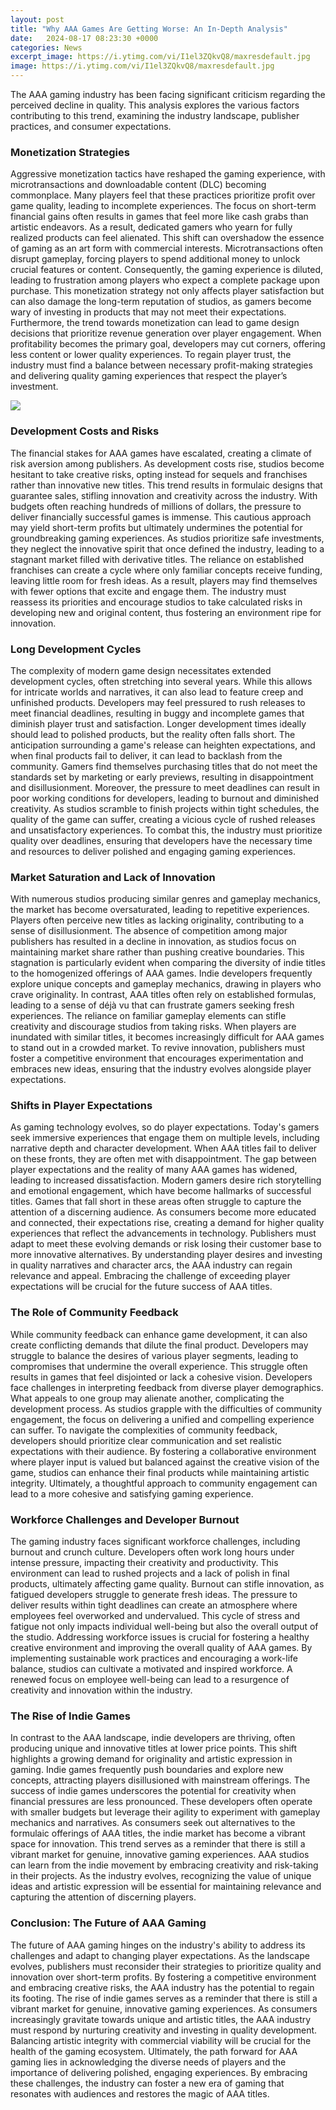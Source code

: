 ```yaml
---
layout: post
title: "Why AAA Games Are Getting Worse: An In-Depth Analysis"
date:   2024-08-17 08:23:30 +0000
categories: News
excerpt_image: https://i.ytimg.com/vi/I1el3ZQkvQ8/maxresdefault.jpg
image: https://i.ytimg.com/vi/I1el3ZQkvQ8/maxresdefault.jpg
---
```


The AAA gaming industry has been facing significant criticism regarding the perceived decline in quality. This analysis explores the various factors contributing to this trend, examining the industry landscape, publisher practices, and consumer expectations.
### Monetization Strategies
Aggressive monetization tactics have reshaped the gaming experience, with microtransactions and downloadable content (DLC) becoming commonplace. Many players feel that these practices prioritize profit over game quality, leading to incomplete experiences. The focus on short-term financial gains often results in games that feel more like cash grabs than artistic endeavors. As a result, dedicated gamers who yearn for fully realized products can feel alienated. 
This shift can overshadow the essence of gaming as an art form with commercial interests. Microtransactions often disrupt gameplay, forcing players to spend additional money to unlock crucial features or content. Consequently, the gaming experience is diluted, leading to frustration among players who expect a complete package upon purchase. This monetization strategy not only affects player satisfaction but can also damage the long-term reputation of studios, as gamers become wary of investing in products that may not meet their expectations.
Furthermore, the trend towards monetization can lead to game design decisions that prioritize revenue generation over player engagement. When profitability becomes the primary goal, developers may cut corners, offering less content or lower quality experiences. To regain player trust, the industry must find a balance between necessary profit-making strategies and delivering quality gaming experiences that respect the player’s investment.

![](https://i.ytimg.com/vi/I1el3ZQkvQ8/maxresdefault.jpg)
### Development Costs and Risks
The financial stakes for AAA games have escalated, creating a climate of risk aversion among publishers. As development costs rise, studios become hesitant to take creative risks, opting instead for sequels and franchises rather than innovative new titles. This trend results in formulaic designs that guarantee sales, stifling innovation and creativity across the industry.
With budgets often reaching hundreds of millions of dollars, the pressure to deliver financially successful games is immense. This cautious approach may yield short-term profits but ultimately undermines the potential for groundbreaking gaming experiences. As studios prioritize safe investments, they neglect the innovative spirit that once defined the industry, leading to a stagnant market filled with derivative titles.
The reliance on established franchises can create a cycle where only familiar concepts receive funding, leaving little room for fresh ideas. As a result, players may find themselves with fewer options that excite and engage them. The industry must reassess its priorities and encourage studios to take calculated risks in developing new and original content, thus fostering an environment ripe for innovation.
### Long Development Cycles
The complexity of modern game design necessitates extended development cycles, often stretching into several years. While this allows for intricate worlds and narratives, it can also lead to feature creep and unfinished products. Developers may feel pressured to rush releases to meet financial deadlines, resulting in buggy and incomplete games that diminish player trust and satisfaction.
Longer development times ideally should lead to polished products, but the reality often falls short. The anticipation surrounding a game's release can heighten expectations, and when final products fail to deliver, it can lead to backlash from the community. Gamers find themselves purchasing titles that do not meet the standards set by marketing or early previews, resulting in disappointment and disillusionment.
Moreover, the pressure to meet deadlines can result in poor working conditions for developers, leading to burnout and diminished creativity. As studios scramble to finish projects within tight schedules, the quality of the game can suffer, creating a vicious cycle of rushed releases and unsatisfactory experiences. To combat this, the industry must prioritize quality over deadlines, ensuring that developers have the necessary time and resources to deliver polished and engaging gaming experiences.
### Market Saturation and Lack of Innovation
With numerous studios producing similar genres and gameplay mechanics, the market has become oversaturated, leading to repetitive experiences. Players often perceive new titles as lacking originality, contributing to a sense of disillusionment. The absence of competition among major publishers has resulted in a decline in innovation, as studios focus on maintaining market share rather than pushing creative boundaries.
This stagnation is particularly evident when comparing the diversity of indie titles to the homogenized offerings of AAA games. Indie developers frequently explore unique concepts and gameplay mechanics, drawing in players who crave originality. In contrast, AAA titles often rely on established formulas, leading to a sense of déjà vu that can frustrate gamers seeking fresh experiences.
The reliance on familiar gameplay elements can stifle creativity and discourage studios from taking risks. When players are inundated with similar titles, it becomes increasingly difficult for AAA games to stand out in a crowded market. To revive innovation, publishers must foster a competitive environment that encourages experimentation and embraces new ideas, ensuring that the industry evolves alongside player expectations.
### Shifts in Player Expectations
As gaming technology evolves, so do player expectations. Today's gamers seek immersive experiences that engage them on multiple levels, including narrative depth and character development. When AAA titles fail to deliver on these fronts, they are often met with disappointment. The gap between player expectations and the reality of many AAA games has widened, leading to increased dissatisfaction.
Modern gamers desire rich storytelling and emotional engagement, which have become hallmarks of successful titles. Games that fall short in these areas often struggle to capture the attention of a discerning audience. As consumers become more educated and connected, their expectations rise, creating a demand for higher quality experiences that reflect the advancements in technology.
Publishers must adapt to meet these evolving demands or risk losing their customer base to more innovative alternatives. By understanding player desires and investing in quality narratives and character arcs, the AAA industry can regain relevance and appeal. Embracing the challenge of exceeding player expectations will be crucial for the future success of AAA titles.
### The Role of Community Feedback
While community feedback can enhance game development, it can also create conflicting demands that dilute the final product. Developers may struggle to balance the desires of various player segments, leading to compromises that undermine the overall experience. This struggle often results in games that feel disjointed or lack a cohesive vision.
Developers face challenges in interpreting feedback from diverse player demographics. What appeals to one group may alienate another, complicating the development process. As studios grapple with the difficulties of community engagement, the focus on delivering a unified and compelling experience can suffer.
To navigate the complexities of community feedback, developers should prioritize clear communication and set realistic expectations with their audience. By fostering a collaborative environment where player input is valued but balanced against the creative vision of the game, studios can enhance their final products while maintaining artistic integrity. Ultimately, a thoughtful approach to community engagement can lead to a more cohesive and satisfying gaming experience.
### Workforce Challenges and Developer Burnout
The gaming industry faces significant workforce challenges, including burnout and crunch culture. Developers often work long hours under intense pressure, impacting their creativity and productivity. This environment can lead to rushed projects and a lack of polish in final products, ultimately affecting game quality.
Burnout can stifle innovation, as fatigued developers struggle to generate fresh ideas. The pressure to deliver results within tight deadlines can create an atmosphere where employees feel overworked and undervalued. This cycle of stress and fatigue not only impacts individual well-being but also the overall output of the studio.
Addressing workforce issues is crucial for fostering a healthy creative environment and improving the overall quality of AAA games. By implementing sustainable work practices and encouraging a work-life balance, studios can cultivate a motivated and inspired workforce. A renewed focus on employee well-being can lead to a resurgence of creativity and innovation within the industry.
### The Rise of Indie Games
In contrast to the AAA landscape, indie developers are thriving, often producing unique and innovative titles at lower price points. This shift highlights a growing demand for originality and artistic expression in gaming. Indie games frequently push boundaries and explore new concepts, attracting players disillusioned with mainstream offerings.
The success of indie games underscores the potential for creativity when financial pressures are less pronounced. These developers often operate with smaller budgets but leverage their agility to experiment with gameplay mechanics and narratives. As consumers seek out alternatives to the formulaic offerings of AAA titles, the indie market has become a vibrant space for innovation.
This trend serves as a reminder that there is still a vibrant market for genuine, innovative gaming experiences. AAA studios can learn from the indie movement by embracing creativity and risk-taking in their projects. As the industry evolves, recognizing the value of unique ideas and artistic expression will be essential for maintaining relevance and capturing the attention of discerning players.
### Conclusion: The Future of AAA Gaming
The future of AAA gaming hinges on the industry's ability to address its challenges and adapt to changing player expectations. As the landscape evolves, publishers must reconsider their strategies to prioritize quality and innovation over short-term profits. By fostering a competitive environment and embracing creative risks, the AAA industry has the potential to regain its footing.
The rise of indie games serves as a reminder that there is still a vibrant market for genuine, innovative gaming experiences. As consumers increasingly gravitate towards unique and artistic titles, the AAA industry must respond by nurturing creativity and investing in quality development. Balancing artistic integrity with commercial viability will be crucial for the health of the gaming ecosystem.
Ultimately, the path forward for AAA gaming lies in acknowledging the diverse needs of players and the importance of delivering polished, engaging experiences. By embracing these challenges, the industry can foster a new era of gaming that resonates with audiences and restores the magic of AAA titles.